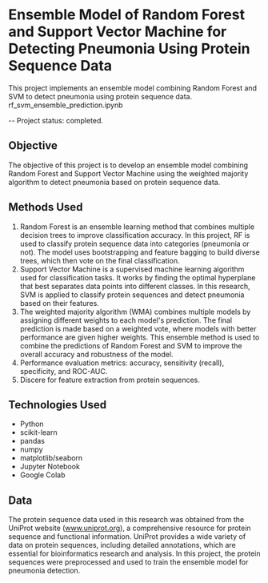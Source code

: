 # Ensemble Model of Random Forest and Support Vector Machine for Detecting Pneumonia Using Protein Sequence Data 
This project implements an ensemble model combining Random Forest and SVM to detect pneumonia using protein sequence data. 
rf_svm_ensemble_prediction.ipynb

-- Project status: completed.

## Objective
The objective of this project is to develop an ensemble model combining Random Forest and Support Vector Machine using the weighted majority algorithm to detect pneumonia based on protein sequence data.

## Methods Used
1. Random Forest is an ensemble learning method that combines multiple decision trees to improve classification accuracy. In this project, RF is used to classify protein sequence data into categories (pneumonia or not). The model uses bootstrapping and feature bagging to build diverse trees, which then vote on the final classification.
2. Support Vector Machine is a supervised machine learning algorithm used for classification tasks. It works by finding the optimal hyperplane that best separates data points into different classes. In this research, SVM is applied to classify protein sequences and detect pneumonia based on their features.
3. The weighted majority algorithm (WMA) combines multiple models by assigning different weights to each model's prediction. The final prediction is made based on a weighted vote, where models with better performance are given higher weights. This ensemble method is used to combine the predictions of Random Forest and SVM to improve the overall accuracy and robustness of the model.
4. Performance evaluation metrics: accuracy, sensitivity (recall), specificity, and ROC-AUC.
5. Discere for feature extraction from protein sequences.

## Technologies Used
- Python
- scikit-learn
- pandas
- numpy
- matplotlib/seaborn
- Jupyter Notebook
- Google Colab

## Data
The protein sequence data used in this research was obtained from the UniProt website (www.uniprot.org), a comprehensive resource for protein sequence and functional information. UniProt provides a wide variety of data on protein sequences, including detailed annotations, which are essential for bioinformatics research and analysis. In this project, the protein sequences were preprocessed and used to train the ensemble model for pneumonia detection.
